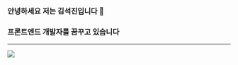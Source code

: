 <h3>안녕하세요 저는 김석진입니다 👋</h3>
<h3>프론트엔드 개발자를 꿈꾸고 있습니다</h3>
<hr>
<img src="https://www.usjournal.kr/news/data/20190626/p1065581218362228_160_thum.jpg">
